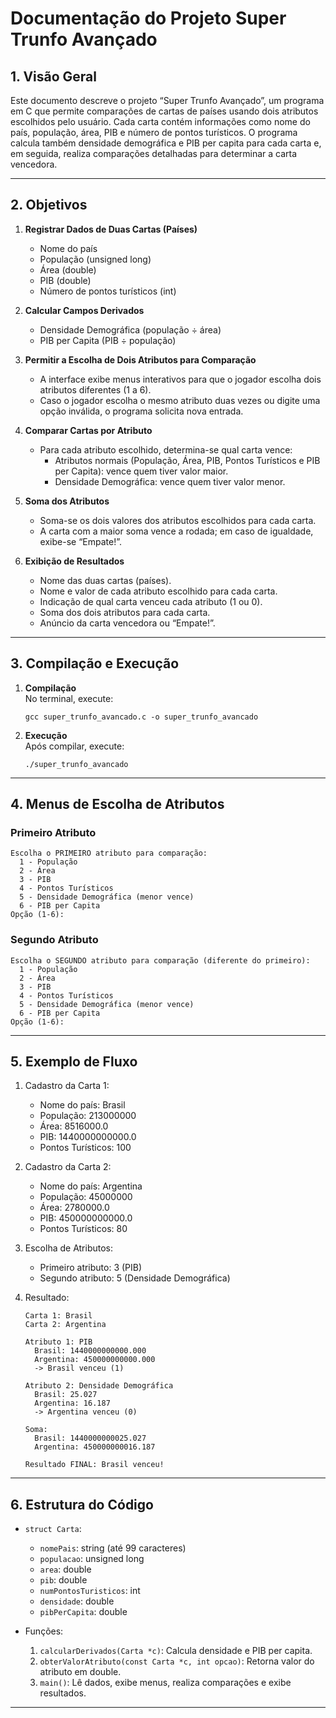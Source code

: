 # Documentação do Projeto Super Trunfo Avançado

## 1. Visão Geral

Este documento descreve o projeto “Super Trunfo Avançado”, um programa em C que permite comparações de cartas de países usando dois atributos escolhidos pelo usuário. Cada carta contém informações como nome do país, população, área, PIB e número de pontos turísticos. O programa calcula também densidade demográfica e PIB per capita para cada carta e, em seguida, realiza comparações detalhadas para determinar a carta vencedora.

---

## 2. Objetivos

1. **Registrar Dados de Duas Cartas (Países)**  
   - Nome do país  
   - População (unsigned long)  
   - Área (double)  
   - PIB (double)  
   - Número de pontos turísticos (int)

2. **Calcular Campos Derivados**  
   - Densidade Demográfica (população ÷ área)  
   - PIB per Capita (PIB ÷ população)

3. **Permitir a Escolha de Dois Atributos para Comparação**  
   - A interface exibe menus interativos para que o jogador escolha dois atributos diferentes (1 a 6).  
   - Caso o jogador escolha o mesmo atributo duas vezes ou digite uma opção inválida, o programa solicita nova entrada.

4. **Comparar Cartas por Atributo**  
   - Para cada atributo escolhido, determina-se qual carta vence:  
     - Atributos normais (População, Área, PIB, Pontos Turísticos e PIB per Capita): vence quem tiver valor maior.  
     - Densidade Demográfica: vence quem tiver valor menor.

5. **Soma dos Atributos**  
   - Soma-se os dois valores dos atributos escolhidos para cada carta.  
   - A carta com a maior soma vence a rodada; em caso de igualdade, exibe-se “Empate!”.

6. **Exibição de Resultados**  
   - Nome das duas cartas (países).  
   - Nome e valor de cada atributo escolhido para cada carta.  
   - Indicação de qual carta venceu cada atributo (1 ou 0).  
   - Soma dos dois atributos para cada carta.  
   - Anúncio da carta vencedora ou “Empate!”.

---

## 3. Compilação e Execução

1. **Compilação**  
   No terminal, execute:
   ```
   gcc super_trunfo_avancado.c -o super_trunfo_avancado
   ```

2. **Execução**  
   Após compilar, execute:
   ```
   ./super_trunfo_avancado
   ```

---

## 4. Menus de Escolha de Atributos

### Primeiro Atributo
```
Escolha o PRIMEIRO atributo para comparação:
  1 - População
  2 - Área
  3 - PIB
  4 - Pontos Turísticos
  5 - Densidade Demográfica (menor vence)
  6 - PIB per Capita
Opção (1-6):
```

### Segundo Atributo
```
Escolha o SEGUNDO atributo para comparação (diferente do primeiro):
  1 - População
  2 - Área
  3 - PIB
  4 - Pontos Turísticos
  5 - Densidade Demográfica (menor vence)
  6 - PIB per Capita
Opção (1-6):
```

---

## 5. Exemplo de Fluxo

1. Cadastro da Carta 1:
   - Nome do país: Brasil
   - População: 213000000
   - Área: 8516000.0
   - PIB: 1440000000000.0
   - Pontos Turísticos: 100

2. Cadastro da Carta 2:
   - Nome do país: Argentina
   - População: 45000000
   - Área: 2780000.0
   - PIB: 450000000000.0
   - Pontos Turísticos: 80

3. Escolha de Atributos:
   - Primeiro atributo: 3 (PIB)
   - Segundo atributo: 5 (Densidade Demográfica)

4. Resultado:
   ```
   Carta 1: Brasil
   Carta 2: Argentina

   Atributo 1: PIB
     Brasil: 1440000000000.000
     Argentina: 450000000000.000
     -> Brasil venceu (1)

   Atributo 2: Densidade Demográfica
     Brasil: 25.027
     Argentina: 16.187
     -> Argentina venceu (0)

   Soma:
     Brasil: 1440000000025.027
     Argentina: 450000000016.187

   Resultado FINAL: Brasil venceu!
   ```

---

## 6. Estrutura do Código

- `struct Carta`:
  - `nomePais`: string (até 99 caracteres)
  - `populacao`: unsigned long
  - `area`: double
  - `pib`: double
  - `numPontosTuristicos`: int
  - `densidade`: double
  - `pibPerCapita`: double

- Funções:
  1. `calcularDerivados(Carta *c)`: Calcula densidade e PIB per capita.
  2. `obterValorAtributo(const Carta *c, int opcao)`: Retorna valor do atributo em double.
  3. `main()`: Lê dados, exibe menus, realiza comparações e exibe resultados.

---

